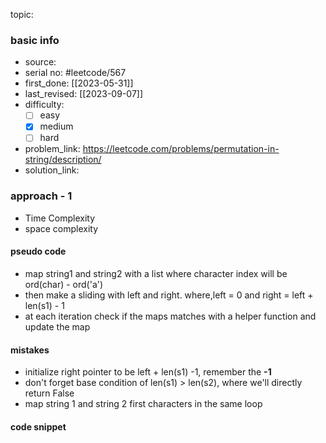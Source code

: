 topic:

### basic info
- source: 
- serial no: #leetcode/567
- first_done: [[2023-05-31]]
- last_revised: [[2023-09-07]]
- difficulty:
	- [ ] easy
	- [x] medium
	- [ ] hard
- problem_link: https://leetcode.com/problems/permutation-in-string/description/
- solution_link:

### approach - 1
- Time Complexity
- space complexity

#### pseudo code
- map string1 and string2 with a list where character index will be ord(char) - ord('a')
- then make a sliding with left and right. where,left = 0 and  right = left + len(s1) - 1
- at each iteration check if the maps matches with a helper function and update the map
#### mistakes
- initialize right pointer to be left + len(s1) -1, remember the **-1**
- don't forget base condition of len(s1) > len(s2), where we'll directly return False
- map string 1 and string 2 first characters in the same loop
#### code snippet
```python

```